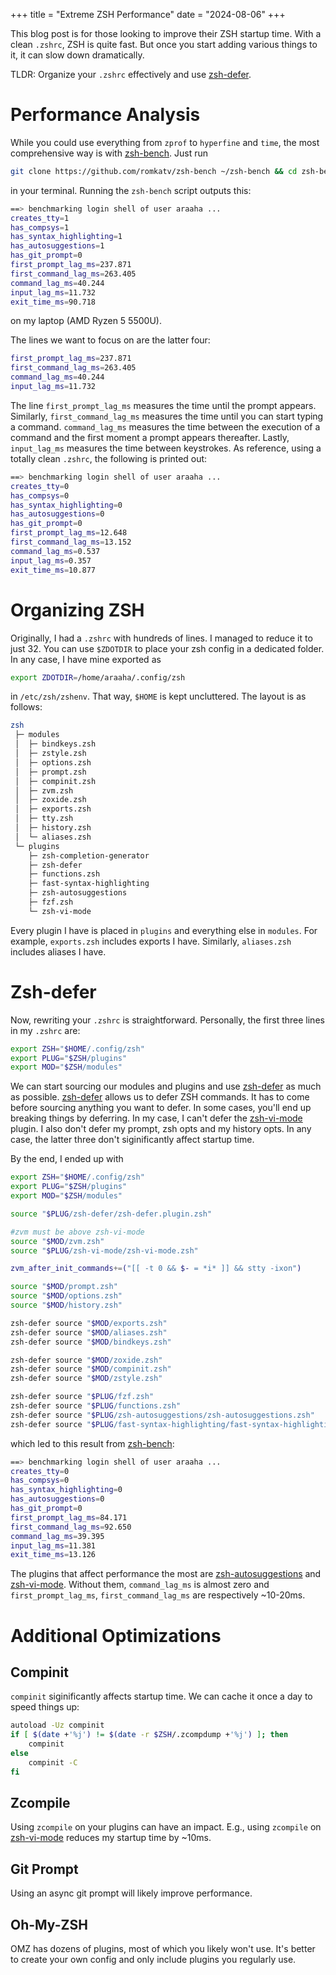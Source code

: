 +++
title = "Extreme ZSH Performance"
date = "2024-08-06"
+++

This blog post is for those looking to improve their ZSH startup time. With a clean `.zshrc`, ZSH is quite fast. But once you start adding various things to it, it can slow down dramatically.

TLDR: Organize your `.zshrc` effectively and use [zsh-defer](https://github.com/romkatv/zsh-defer).


# Performance Analysis

While you could use everything from `zprof` to `hyperfine` and `time`, the most comprehensive way is with [zsh-bench](https://github.com/romkatv/zsh-bench). Just run
```sh
git clone https://github.com/romkatv/zsh-bench ~/zsh-bench && cd zsh-bench
```
in your terminal. Running the `zsh-bench` script outputs this:
```sh
==> benchmarking login shell of user araaha ...
creates_tty=1
has_compsys=1
has_syntax_highlighting=1
has_autosuggestions=1
has_git_prompt=0
first_prompt_lag_ms=237.871
first_command_lag_ms=263.405
command_lag_ms=40.244
input_lag_ms=11.732
exit_time_ms=90.718
```
on my laptop (AMD Ryzen 5 5500U).

The lines we want to focus on are the latter four:
```sh
first_prompt_lag_ms=237.871
first_command_lag_ms=263.405
command_lag_ms=40.244
input_lag_ms=11.732
```

The line `first_prompt_lag_ms` measures the time until the prompt appears. Similarly, `first_command_lag_ms` measures the time until you can start typing a command. `command_lag_ms` measures the time between the execution of a command and the first moment a prompt appears thereafter. Lastly, `input_lag_ms` measures the time between keystrokes. As reference, using a totally clean `.zshrc`, the following is printed out:
```sh
==> benchmarking login shell of user araaha ...
creates_tty=0
has_compsys=0
has_syntax_highlighting=0
has_autosuggestions=0
has_git_prompt=0
first_prompt_lag_ms=12.648
first_command_lag_ms=13.152
command_lag_ms=0.537
input_lag_ms=0.357
exit_time_ms=10.877
```

# Organizing ZSH
Originally, I had a `.zshrc` with hundreds of lines. I managed to reduce it to just 32.
You can use `$ZDOTDIR` to place your zsh config in a dedicated folder. In any case, I have mine exported as
```sh
export ZDOTDIR=/home/araaha/.config/zsh
```
in `/etc/zsh/zshenv`. That way, `$HOME` is kept uncluttered. The layout is as follows:
```sh
zsh
 ├─ modules
 │  ├─ bindkeys.zsh
 │  ├─ zstyle.zsh
 │  ├─ options.zsh
 │  ├─ prompt.zsh
 │  ├─ compinit.zsh
 │  ├─ zvm.zsh
 │  ├─ zoxide.zsh
 │  ├─ exports.zsh
 │  ├─ tty.zsh
 │  ├─ history.zsh
 │  └─ aliases.zsh
 └─ plugins
    ├─ zsh-completion-generator
    ├─ zsh-defer
    ├─ functions.zsh
    ├─ fast-syntax-highlighting
    ├─ zsh-autosuggestions
    ├─ fzf.zsh
    └─ zsh-vi-mode
```
Every plugin I have is placed in `plugins` and everything else in `modules`. For example, `exports.zsh` includes exports I have. Similarly, `aliases.zsh` includes aliases I have.

# Zsh-defer
Now, rewriting your `.zshrc` is straightforward. Personally, the first three lines in my `.zshrc` are:
```sh
export ZSH="$HOME/.config/zsh"
export PLUG="$ZSH/plugins"
export MOD="$ZSH/modules"
```
We can start sourcing our modules and plugins and use [zsh-defer](https://github.com/romkatv/zsh-defer) as much as possible. [zsh-defer](https://github.com/romkatv/zsh-defer) allows us to defer ZSH commands. It has to come before sourcing anything you want to defer. In some cases, you'll end up breaking things by deferring. In my case, I can't defer the [zsh-vi-mode](https://github.com/jeffreytse/zsh-vi-mode) plugin. I also don't defer my prompt, zsh opts and my history opts. In any case, the latter three don't siginificantly affect startup time.

By the end, I ended up with
```sh
export ZSH="$HOME/.config/zsh"
export PLUG="$ZSH/plugins"
export MOD="$ZSH/modules"

source "$PLUG/zsh-defer/zsh-defer.plugin.zsh"

#zvm must be above zsh-vi-mode
source "$MOD/zvm.zsh"
source "$PLUG/zsh-vi-mode/zsh-vi-mode.zsh"

zvm_after_init_commands+=("[[ -t 0 && $- = *i* ]] && stty -ixon")

source "$MOD/prompt.zsh"
source "$MOD/options.zsh"
source "$MOD/history.zsh"

zsh-defer source "$MOD/exports.zsh"
zsh-defer source "$MOD/aliases.zsh"
zsh-defer source "$MOD/bindkeys.zsh"

zsh-defer source "$MOD/zoxide.zsh"
zsh-defer source "$MOD/compinit.zsh"
zsh-defer source "$MOD/zstyle.zsh"

zsh-defer source "$PLUG/fzf.zsh"
zsh-defer source "$PLUG/functions.zsh"
zsh-defer source "$PLUG/zsh-autosuggestions/zsh-autosuggestions.zsh"
zsh-defer source "$PLUG/fast-syntax-highlighting/fast-syntax-highlighting.zsh"
```
which led to this result from [zsh-bench](https://github.com/romkatv/zsh-bench):
```sh
==> benchmarking login shell of user araaha ...
creates_tty=0
has_compsys=0
has_syntax_highlighting=0
has_autosuggestions=0
has_git_prompt=0
first_prompt_lag_ms=84.171
first_command_lag_ms=92.650
command_lag_ms=39.395
input_lag_ms=11.381
exit_time_ms=13.126
```

The plugins that affect performance the most are [zsh-autosuggestions](https://github.com/zsh-users/zsh-autosuggestions) and [zsh-vi-mode](https://github.com/jeffreytse/zsh-vi-mode). Without them, `command_lag_ms` is almost zero and `first_prompt_lag_ms`, `first_command_lag_ms` are respectively ~10-20ms.

# Additional Optimizations
## Compinit
`compinit` siginificantly affects startup time. We can cache it once a day to speed things up:
```sh
autoload -Uz compinit
if [ $(date +'%j') != $(date -r $ZSH/.zcompdump +'%j') ]; then
    compinit
else
    compinit -C
fi
```

## Zcompile
Using `zcompile` on your plugins can have an impact. E.g., using `zcompile` on [zsh-vi-mode](https://github.com/jeffreytse/zsh-vi-mode) reduces my startup time by ~10ms.

## Git Prompt
Using an async git prompt will likely improve performance.

## Oh-My-ZSH
OMZ has dozens of plugins, most of which you likely won't use. It's better to create your own config and only include plugins you regularly use.
